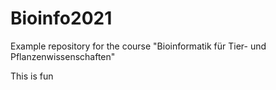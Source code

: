 # Bioinfo2021
Example repository for the course "Bioinformatik für Tier- und Pflanzenwissenschaften" 

This is fun